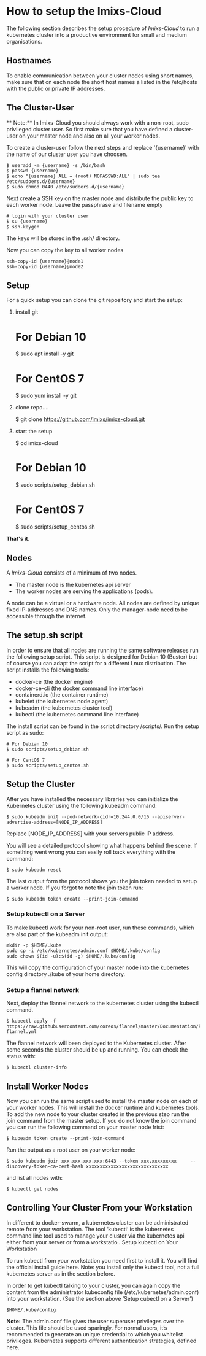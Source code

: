 # How to setup the Imixs-Cloud

The following section describes the setup procedure of _Imixs-Cloud_ to run a kubernetes cluster into a productive environment for small and medium organisations.

## Hostnames

To enable communication between your cluster nodes using short names, make sure that on each node the short host names a listed in the /etc/hosts with the public or private IP addresses.



## The Cluster-User

** Note:**
In Imixs-Cloud you should always work with a non-root, sudo privileged cluster user. So first make sure that you have defined a cluster-user on your master node and also on all your worker nodes. 

To create a cluster-user follow the next steps and replace '{username}' with the name of our cluster user you have choosen. 

	$ useradd -m {username} -s /bin/bash
	$ passwd {username}
	$ echo "{username} ALL = (root) NOPASSWD:ALL" | sudo tee /etc/sudoers.d/{username}
	$ sudo chmod 0440 /etc/sudoers.d/{username}

Next create a SSH key on the master node and distribute the public key to each worker node. Leave the passphrase and filename empty  

	# login with your cluster user
	$ su {username}
	$ ssh-keygen

The keys will be stored in the .ssh/ directory. 

Now you can copy the key to all worker nodes

	ssh-copy-id {username}@node1
	ssh-copy-id {username}@node2

 
## Setup 
 
For a quick setup you can clone the git repository and start the setup:

1) install git 

	# For Debian 10 
	$ sudo apt install -y git
	
	# For CentOS 7
	$ sudo yum install -y git

2) clone repo....

	$ git clone https://github.com/imixs/imixs-cloud.git

3) start the setup

	$ cd imixs-cloud
	
	# For Debian 10
	$ sudo scripts/setup_debian.sh
	
	# For CentOS 7
	$ sudo scripts/setup_centos.sh



**That's it.** 

## Nodes

A _Imixs-Cloud_ consists of a minimum of two nodes.

* The master node is the kubernetes api server
* The worker nodes are serving the applications (pods). 

A node can be a virtual or a hardware node. All nodes are defined by unique fixed IP-addresses and DNS names. Only the manager-node need to be accessible through the internet. 

## The setup.sh script

In order to ensure that all nodes are running the same software releases run the following setup script. This script is designed for Debian 10 (Buster) but of course you can adapt the script for a different Lnux distribution. The script installs the following tools:

 - docker-ce (the docker engine)
 - docker-ce-cli (the docker command line interface)
 - containerd.io (the container runtime)
 - kubelet (the kubernetes node agent)
 - kubeadm (the kubernetes cluster tool)
 - kubectl (the kubernetes command line interface)


The install script can be found in the script directory /scripts/. Run the setup script as sudo:

	# For Debian 10
	$ sudo scripts/setup_debian.sh
	
	# For CentOS 7
	$ sudo scripts/setup_centos.sh
	



## Setup the Cluster

After you have installed the necessary libraries you can initialize the Kubernetes cluster using the following kubeadm command:

	$ sudo kubeadm init --pod-network-cidr=10.244.0.0/16 --apiserver-advertise-address=[NODE_IP_ADDRESS]

Replace [NODE\_IP\_ADDRESS] with your servers public IP address.

You will see a detailed protocol showing what happens behind the scene. If something went wrong you can easily roll back everything with the command:

	$ sudo kubeadm reset

The last output form the protocol shows you the join token needed to setup a worker node. If you forgot to note the join token run:

	$ sudo kubeadm token create --print-join-command

### Setup kubectl on a Server

To make kubectl work for your non-root user, run these commands, which are also part of the kubeadm init output:

	mkdir -p $HOME/.kube
	sudo cp -i /etc/kubernetes/admin.conf $HOME/.kube/config
	sudo chown $(id -u):$(id -g) $HOME/.kube/config

This will copy the configuration of your master node into the kubernetes config directory ./kube of your home directory.


### Setup a flannel network

Next, deploy the flannel network to the kubernetes cluster using the kubectl command.

	$ kubectl apply -f https://raw.githubusercontent.com/coreos/flannel/master/Documentation/kube-flannel.yml

The flannel network will been deployed to the Kubernetes cluster. After some seconds the cluster should be up and running. You can check the status with:

	$ kubectl cluster-info



## Install Worker Nodes

Now you can run the same script used to install the master node on each of your worker nodes. This will install the docker runtime and kubernetes tools. To add the new node to your cluster created in the previous step run the join command from the master setup. If you do not know the join command you can run the following command on your master node frist:

	$ kubeadm token create --print-join-command

Run the output as a root user on your worker node:

	$ sudo kubeadm join xxx.xxx.xxx.xxx:6443 --token xxx.xxxxxxxxx     --discovery-token-ca-cert-hash xxxxxxxxxxxxxxxxxxxxxxxxxxxxxx

and list all nodes with:

	$ kubectl get nodes
	
## Controlling Your Cluster From your Workstation

In different to docker-swarm, a kubernetes cluster can be administrated remote from your workstation. The tool ‘kubectl’ is the kubernetes command line tool used to manage your cluster via the kubernetes api either from your server or from a workstatio..
Setup kubectl on Your Workstation

To run kubectl from your workstation you need first to install it. You will find the official install guide here. Note: you install only the kubectl tool, not a full kubernetes server as in the section before.

In order to get kubectl talking to your cluster, you can again copy the content from the administrator kubeconfig file (/etc/kubernetes/admin.conf) into your workstation. (See the section above ‘Setup cubectl on a Server’)

	$HOME/.kube/config 

**Note:** The admin.conf file gives the user superuser privileges over the cluster. This file should be used sparingly. For normal users, it’s recommended to generate an unique credential to which you whitelist privileges. Kubernetes supports different authentication strategies, defined here.























